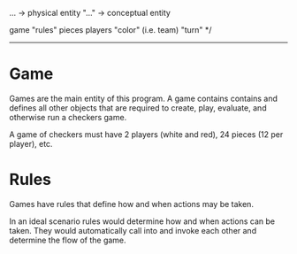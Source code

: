 ...   ->   physical entity
"..." -> conceptual entity

game
"rules"
pieces
players
"color" (i.e. team)
"turn"
*/ 

- - - - - - - - - - - - - - 

Game
====

Games are the main entity of this program. A game contains contains and defines all other objects that are required to create, play, evaluate, and otherwise run a checkers game.

A game of checkers must have 2 players (white and red), 24 pieces (12 per player), etc.




Rules
=====

Games have rules that define how and when actions may be taken.

In an ideal scenario rules would determine how and when actions can be taken.
They would automatically call into and invoke each other and determine the 
flow of the game.